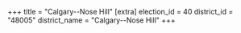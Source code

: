 +++
title = "Calgary--Nose Hill"
[extra]
election_id = 40
district_id = "48005"
district_name = "Calgary--Nose Hill"
+++
